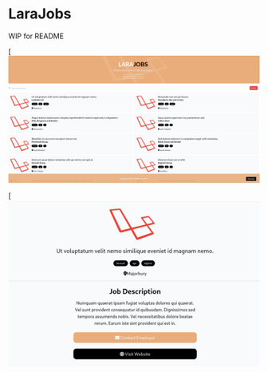 # LaraJobs

WIP for README

[![Alt text](public/images/layout.png)

[![Alt text](public/images/show.png)


